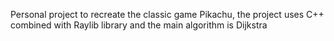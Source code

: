 Personal project to recreate the classic game Pikachu, the project uses C++ combined with Raylib library and the main algorithm is Dijkstra
